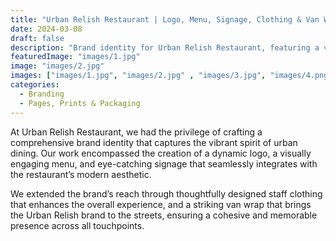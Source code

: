 ```yaml
---
title: "Urban Relish Restaurant | Logo, Menu, Signage, Clothing & Van Wrap Designs"
date: 2024-03-08
draft: false
description: "Brand identity for Urban Relish Restaurant, featuring a vibrant logo, menu, signage, staff clothing, and van wrap, creating a cohesive and memorable presence."
featuredImage: "images/1.jpg"
image: "images/2.jpg"
images: ["images/1.jpg", "images/2.jpg" , "images/3.jpg", "images/4.png" , "images/5.jpg", "images/6.jpg", "images/7.jpg"]
categories:
  - Branding
  - Pages, Prints & Packaging
---
```


At Urban Relish Restaurant, we had the privilege of crafting a comprehensive brand identity that captures the vibrant spirit of urban dining. Our work encompassed the creation of a dynamic logo, a visually engaging menu, and eye-catching signage that seamlessly integrates with the restaurant’s modern aesthetic.

We extended the brand’s reach through thoughtfully designed staff clothing that enhances the overall experience, and a striking van wrap that brings the Urban Relish brand to the streets, ensuring a cohesive and memorable presence across all touchpoints.
